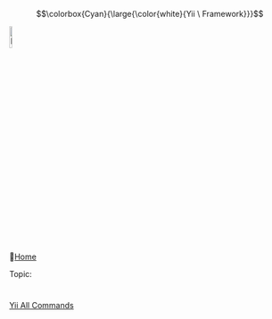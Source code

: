 $$\colorbox{Cyan}{\large{\color{white}{Yii \ Framework}}}$$

<img src="#" alt="Docker Image Loading....." width="10%">

:link:[Home](all-file-links.md)     


<a name="top"></a>
Topic: 
#
 [Yii All Commands](#yii-cmds) 
 
  
#  

